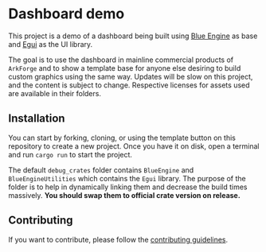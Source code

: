 # Dashboard demo

This project is a demo of a dashboard being built using [Blue Engine](https://github.com/BlueEngine) as base and [Egui](https://github.com/emilk/egui) as the UI library.

The goal is to use the dashboard in mainline commercial products of `ArkForge` and to show a template base for anyone else desiring to build custom graphics using the same way. Updates will be slow on this project, and the content is subject to change. Respective licenses for assets used are available in their folders.

## Installation

You can start by forking, cloning, or using the template button on this repository to create a new project. Once you have it on disk, open a terminal and run `cargo run` to start the project.

The default `debug_crates` folder contains `BlueEngine` and `BlueEngineUtilities` which contains the `Egui` library. The purpose of the folder is to help in dynamically linking them and decrease the build times massively. **You should swap them to official crate version on release.**

## Contributing

If you want to contribute, please follow the [contributing guidelines](https://github.com/AryanpurTech/BlueEngine/blob/master/CONTRIBUTING.md).
